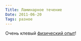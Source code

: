 ```yaml
---
Title: Ламинарное течение
Date: 2011-06-20
Tags: разное
---
```


Очень клевый [физический опыт](http://youtu.be/p08_KlTKP50)!